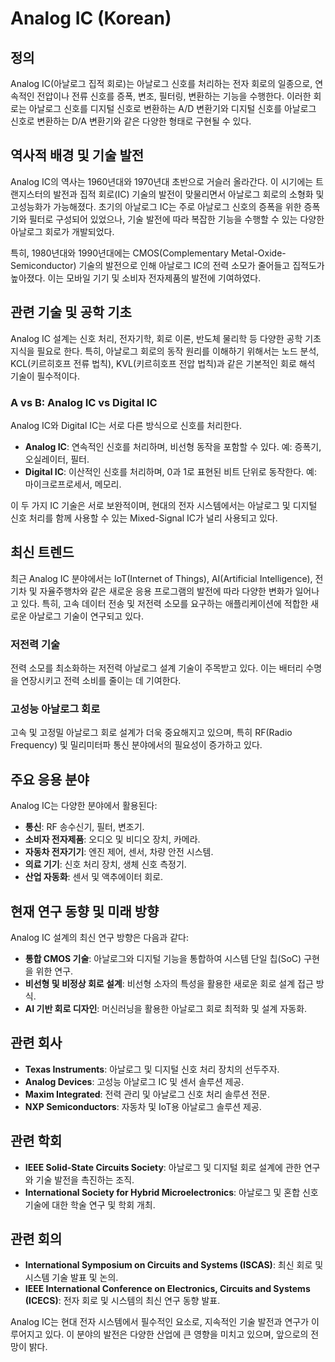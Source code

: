 # Analog IC (Korean)

## 정의

Analog IC(아날로그 집적 회로)는 아날로그 신호를 처리하는 전자 회로의 일종으로, 연속적인 전압이나 전류 신호를 증폭, 변조, 필터링, 변환하는 기능을 수행한다. 이러한 회로는 아날로그 신호를 디지털 신호로 변환하는 A/D 변환기와 디지털 신호를 아날로그 신호로 변환하는 D/A 변환기와 같은 다양한 형태로 구현될 수 있다.

## 역사적 배경 및 기술 발전

Analog IC의 역사는 1960년대와 1970년대 초반으로 거슬러 올라간다. 이 시기에는 트랜지스터의 발전과 집적 회로(IC) 기술의 발전이 맞물리면서 아날로그 회로의 소형화 및 고성능화가 가능해졌다. 초기의 아날로그 IC는 주로 아날로그 신호의 증폭을 위한 증폭기와 필터로 구성되어 있었으나, 기술 발전에 따라 복잡한 기능을 수행할 수 있는 다양한 아날로그 회로가 개발되었다.

특히, 1980년대와 1990년대에는 CMOS(Complementary Metal-Oxide-Semiconductor) 기술의 발전으로 인해 아날로그 IC의 전력 소모가 줄어들고 집적도가 높아졌다. 이는 모바일 기기 및 소비자 전자제품의 발전에 기여하였다.

## 관련 기술 및 공학 기초

Analog IC 설계는 신호 처리, 전자기학, 회로 이론, 반도체 물리학 등 다양한 공학 기초 지식을 필요로 한다. 특히, 아날로그 회로의 동작 원리를 이해하기 위해서는 노드 분석, KCL(키르히호프 전류 법칙), KVL(키르히호프 전압 법칙)과 같은 기본적인 회로 해석 기술이 필수적이다.

### A vs B: Analog IC vs Digital IC

Analog IC와 Digital IC는 서로 다른 방식으로 신호를 처리한다. 

- **Analog IC**: 연속적인 신호를 처리하며, 비선형 동작을 포함할 수 있다. 예: 증폭기, 오실레이터, 필터.
- **Digital IC**: 이산적인 신호를 처리하며, 0과 1로 표현된 비트 단위로 동작한다. 예: 마이크로프로세서, 메모리.

이 두 가지 IC 기술은 서로 보완적이며, 현대의 전자 시스템에서는 아날로그 및 디지털 신호 처리를 함께 사용할 수 있는 Mixed-Signal IC가 널리 사용되고 있다.

## 최신 트렌드

최근 Analog IC 분야에서는 IoT(Internet of Things), AI(Artificial Intelligence), 전기차 및 자율주행차와 같은 새로운 응용 프로그램의 발전에 따라 다양한 변화가 일어나고 있다. 특히, 고속 데이터 전송 및 저전력 소모를 요구하는 애플리케이션에 적합한 새로운 아날로그 기술이 연구되고 있다.

### 저전력 기술

전력 소모를 최소화하는 저전력 아날로그 설계 기술이 주목받고 있다. 이는 배터리 수명을 연장시키고 전력 소비를 줄이는 데 기여한다.

### 고성능 아날로그 회로

고속 및 고정밀 아날로그 회로 설계가 더욱 중요해지고 있으며, 특히 RF(Radio Frequency) 및 밀리미터파 통신 분야에서의 필요성이 증가하고 있다.

## 주요 응용 분야

Analog IC는 다양한 분야에서 활용된다:

- **통신**: RF 송수신기, 필터, 변조기.
- **소비자 전자제품**: 오디오 및 비디오 장치, 카메라.
- **자동차 전자기기**: 엔진 제어, 센서, 차량 안전 시스템.
- **의료 기기**: 신호 처리 장치, 생체 신호 측정기.
- **산업 자동화**: 센서 및 액추에이터 회로.

## 현재 연구 동향 및 미래 방향

Analog IC 설계의 최신 연구 방향은 다음과 같다:

- **통합 CMOS 기술**: 아날로그와 디지털 기능을 통합하여 시스템 단일 칩(SoC) 구현을 위한 연구.
- **비선형 및 비정상 회로 설계**: 비선형 소자의 특성을 활용한 새로운 회로 설계 접근 방식.
- **AI 기반 회로 디자인**: 머신러닝을 활용한 아날로그 회로 최적화 및 설계 자동화.

## 관련 회사

- **Texas Instruments**: 아날로그 및 디지털 신호 처리 장치의 선두주자.
- **Analog Devices**: 고성능 아날로그 IC 및 센서 솔루션 제공.
- **Maxim Integrated**: 전력 관리 및 아날로그 신호 처리 솔루션 전문.
- **NXP Semiconductors**: 자동차 및 IoT용 아날로그 솔루션 제공.

## 관련 학회

- **IEEE Solid-State Circuits Society**: 아날로그 및 디지털 회로 설계에 관한 연구와 기술 발전을 촉진하는 조직.
- **International Society for Hybrid Microelectronics**: 아날로그 및 혼합 신호 기술에 대한 학술 연구 및 학회 개최.

## 관련 회의

- **International Symposium on Circuits and Systems (ISCAS)**: 최신 회로 및 시스템 기술 발표 및 논의.
- **IEEE International Conference on Electronics, Circuits and Systems (ICECS)**: 전자 회로 및 시스템의 최신 연구 동향 발표.

Analog IC는 현대 전자 시스템에서 필수적인 요소로, 지속적인 기술 발전과 연구가 이루어지고 있다. 이 분야의 발전은 다양한 산업에 큰 영향을 미치고 있으며, 앞으로의 전망이 밝다.